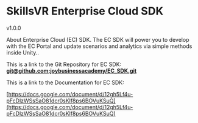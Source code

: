 # SkillsVR Enterprise Cloud SDK

v1.0.0

About Enterprise Cloud (EC) SDK. The EC SDK will power you to develop with the EC Portal and update scenarios and analytics via simple methods inside Unity.. 

This is a link to the Git Repository for EC SDK: **[git@github.com:joybusinessacademy/EC_SDK.git](https://github.com/joybusinessacademy/EC_SDK)**

This is a link to the Documentation for EC SDK:

[https://docs.google.com/document/d/12gh5Lf4u-pFcDlzWSsSaO81dcr0sKlf8ps6BOVuKSuQ](https://docs.google.com/document/d/12gh5Lf4u-pFcDlzWSsSaO81dcr0sKlf8ps6BOVuKSuQ)